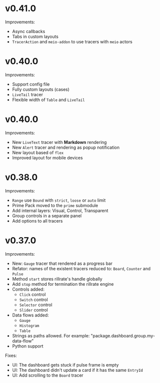 # v0.41.0

Improvements:

- Async callbacks
- Tabs in custom layouts
- `TracerAction` and `meio-addon` to use tracers with `meio` actors

# v0.40.0

Improvements:

- Support config file
- Fully custom layouts (cases)
- `LiveTail` tracer
- Flexible width of `Table` and `LiveTail`


# v0.40.0

Improvements:

- New `LiveText` tracer with **Markdown** rendering
- New `Alert` tracer and rendering as popup notification
- New layout based of `flex`
- Improved layout for mobile devices


# v0.38.0

Improvements:

- `Range` use `Bound` with `strict`, `loose` or `auto` limit
- Prime Pack moved to the `prime` submodule
- Add internal layers: Visual, Control, Transparent
- Group controls in a separate panel
- Add options to all tracers


# v0.37.0

Improvements:

- New: `Gauge` tracer that rendered as a progress bar
- Refator: names of the existent tracers reduced to: `Board`, `Counter` and `Pulse`
- Method `start` stores rillrate's handle globally
- Add `stop` method for termination the rillrate engine
- Controls added:
    - `Click` control
    - `Switch` control
    - `Selector` control
    - `Slider` control
- Data flows added:
    - `Gauge`
    - `Histogram`
    - `Table`
- Strings as paths allowed. For example: "package.dashboard.group.my-data-flow"
- Python support

Fixes:

- UI: The dashboard gets stuck if pulse frame is empty
- UI: The dashboard didn't update a card if it has the same `EntryId`
- UI: Add scrolling to the `Board` tracer
